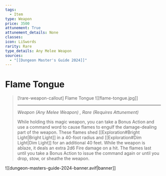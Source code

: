 ```yaml
---
tags:
  - Item
type: Weapon
price: 3500
attunement: True
attunement_details: None
classes:
icon: LiSwords
rarity: Rare
type_details: Any Melee Weapon
sources: 
  - "[[Dungeon Master's Guide 2024]]"
---
```

# Flame Tongue
>[!rare-weapon-callout] Flame Tongue
>![[flame-tongue.jpg]]
>
>- - -
>_Weapon (Any Melee Weapon) , Rare (Requires Attunement)_
>
>While holding this magic weapon, you can take a Bonus Action and use a command word to cause flames to engulf the damage-dealing part of the weapon. These flames shed [[Exploration#Bright Light\|Bright Light]] in a 40-foot radius and [[Exploration#Dim Light\|Dim Light]] for an additional 40 feet. While the weapon is ablaze, it deals an extra 2d6 Fire damage on a hit. The flames last until you take a Bonus Action to issue the command again or until you drop, stow, or sheathe the weapon.
>


![[dungeon-masters-guide-2024-banner.avif|banner]]
